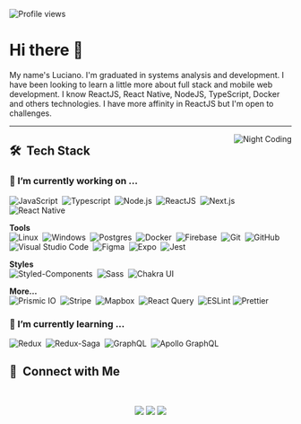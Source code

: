 <p align="left"> <img src="https://komarev.com/ghpvc/?username=luciano-ferreira&color=blue" alt="Profile views" /> </p>

# Hi there 👋

My name's Luciano.
I'm graduated in systems analysis and development. I have been looking to learn a little more about full stack and mobile web development. I know ReactJS, React Native, NodeJS, TypeScript, Docker and others technologies. I have more affinity in ReactJS but I'm open to challenges.

---

<img alt="Night Coding" src="https://user-images.githubusercontent.com/46464433/161457910-7e9c726f-1f28-42c0-997a-359882fa529e.gif" align="right"/>

## 🛠 &nbsp;Tech Stack

### 🔭 I’m currently working on ...

![JavaScript](https://img.shields.io/badge/-JavaScript-FEAE32?style=flat&logoColor=fff&logo=javascript)&nbsp;
![Typescript](https://img.shields.io/badge/-Typescript-3178C6?style=flat&logoColor=fff&logo=typescript)&nbsp;
![Node.js](https://img.shields.io/badge/-Node.js-5B9856?style=flat&logoColor=fff&logo=node.js)&nbsp;
![ReactJS](https://img.shields.io/badge/-ReactJS-18BCEE?style=flat&logoColor=fff&logo=react)&nbsp;
![Next.js](https://img.shields.io/badge/-Next.js-333333?style=flat&logo=next.js)&nbsp;
![React Native](https://img.shields.io/badge/-React%20Native-333333?style=flat&logoColor=fff&logo=react)

**Tools**\
![Linux](https://img.shields.io/badge/-Linux-f0f0f0?style=flat&logoColor=000&logo=Linux)&nbsp;
![Windows](https://img.shields.io/badge/-Windows%2010-333333?style=flat&logoColor=0078D6&logo=Windows)&nbsp;
![Postgres](https://img.shields.io/badge/-Postgres-333333?style=flat&logo=postgresql&logoColor=336791)&nbsp;
![Docker](https://img.shields.io/badge/-Docker-333333?style=flat&logoColor=1572B6&logo=Docker)&nbsp;
![Firebase](https://img.shields.io/badge/-Firebase-333333?style=flat&logoColor=FFCA28&logo=Firebase)&nbsp;
![Git](https://img.shields.io/badge/-Git-333333?style=flat&logo=git)&nbsp;
![GitHub](https://img.shields.io/badge/-GitHub-333333?style=flat&logo=github)&nbsp;
![Visual Studio Code](https://img.shields.io/badge/-Visual%20Studio%20Code-333333?style=flat&logo=visual-studio-code&logoColor=007ACC)&nbsp;
![Figma](https://img.shields.io/badge/-Figma-333333?style=flat&logo=figma)&nbsp;
![Expo](https://img.shields.io/badge/-Expo-333333?style=flat&logo=expo)&nbsp;
![Jest]()

**Styles**\
![Styled-Components](https://img.shields.io/badge/-Styled%20Components-333333?style=flat&logo=styled-components&logoColor=ffde34)&nbsp;
![Sass](https://img.shields.io/badge/-Sass-333333?style=flat&logo=sass&logoColor=CC6699)&nbsp;
![Chakra UI](https://img.shields.io/badge/-Chakra%20UI-333333?style=flat&logo=chakraui&logoColor=319795)


**More...**\
![Prismic IO](https://img.shields.io/badge/-Prismic%20IO-333333?style=flat&logo=prismic&logoColor=5163BA)&nbsp;
![Stripe](https://img.shields.io/badge/-Stripe-333333?style=flat&logo=stripe&logoColor=008cdd)&nbsp;
![Mapbox](https://img.shields.io/badge/-Mapbox-333333?style=flat&logo=mapbox&logoColor=000000)&nbsp;
![React Query](https://img.shields.io/badge/-React%20Query-333333?style=flat&logo=reactquery&logoColor=ff4154)&nbsp;
![ESLint](https://img.shields.io/badge/-ESLint-333333?style=flat&logo=eslint&logoColor=4B32C3)
![Prettier](https://img.shields.io/badge/-Prettier-333333?style=flat&logo=prettier&logoColor=f78993e)


### 🌱 I’m currently learning ...

![Redux](https://img.shields.io/badge/-Redux-333333?style=flat&logo=redux&logoColor=764abc)&nbsp;
![Redux-Saga](https://img.shields.io/badge/-Redux%20Saga-333333?style=flat&logo=reduxsaga&logoColor=999999)&nbsp;
![GraphQL](https://img.shields.io/badge/-GraphQL-333333?style=flat&logo=graphql&logoColor=e10098)&nbsp;
![Apollo GraphQL](https://img.shields.io/badge/-Apollo%20GraphQL-f0f0f0?style=flat&logo=apollographql&logoColor=311c87)

## 🤝 &nbsp;Connect with Me
<br />
<p align="center">
<a href="https://linkedin.com/in/lucianof-silva"><img src="https://img.shields.io/badge/-Luciano%20Silva%20-0077B5?style=flat-square&logo=Linkedin&logoColor=white"/></a>
<a href="mailto:luciano2023silva@gmail.com"><img src="https://img.shields.io/badge/-Luciano%20Silva-D14836?style=flat-square&logo=Gmail&logoColor=white"/></a>
  <a href="https://discord.gg/Dy6JUfyYU7"><img src="https://img.shields.io/badge/-Luciano%20Silva%235481-7289DA?style=flat-square&logo=discord&logoColor=ffffff"/></a>
</p>


<!--
badge: https://simpleicons.org/

https://simpleicons.org/
**Luciano-Ferreira/Luciano-Ferreira** is a ✨ _special_ ✨ repository because its `README.md` (this file) appears on your GitHub profile.

Here are some ideas to get you started:

- 🔭 I’m currently working on ...
- 🌱 I’m currently learning ...
- 👯 I’m looking to collaborate on ...
- 🤔 I’m looking for help with ...
- 💬 Ask me about ...
- 📫 How to reach me: ...
- 😄 Pronouns: ...
- ⚡ Fun fact: ...
-->
